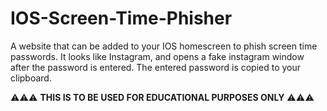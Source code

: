 # IOS-Screen-Time-Phisher
A website that can be added to your IOS homescreen to phish screen time passwords. It looks like Instagram, and opens a fake instagram window after the password is entered. The entered password is copied to your clipboard.

⚠️⚠️⚠️ **THIS IS TO BE USED FOR EDUCATIONAL PURPOSES ONLY** ⚠️⚠️⚠️
